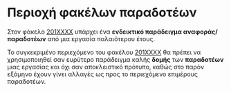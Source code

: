 # Περιοχή φακέλων παραδοτέων

Στον φάκελο [201XXXX](https://github.com/courses-ionio/cscw/tree/master/projects/201XXXX) υπάρχει ένα **ενδεικτικό παράδειγμα αναφοράς/παραδοτέων** από μια εργασία παλαιότερου έτους.

Το συγκεκριμένο περιεχόμενο του φακέλου [201XXXX](https://github.com/courses-ionio/cscw/tree/master/projects/201XXXX) θα πρέπει να χρησιμοποιηθεί σαν ευρύτερο παράδειγμα καλής **δομής** των **παραδοτέων** μιας εργασίας και όχι σαν αποκλειστικό πρότυπο, καθώς στο παρόν εξάμηνο έχουν γίνει αλλαγές ως προς το περιεχόμενο επιμέρους παραδοτέων.
